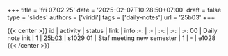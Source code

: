 +++
title = 'fri 07.02.25'
date = '2025-02-07T10:28:50+07:00'
draft = false
type = 'slides'
authors = ['viridi']
tags = ['daily-notes']
url = '25b03'
+++

{{< center >}}
id | activity | status | link | info
:-: | :- | :-: | :-: | :-:
00 | Daily note init                 | 1 | [25b03](/notes/25b03) | s1029
01 | Staf meeting new semester       | 1 | - | e1028
{{< /center >}}
